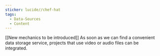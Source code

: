 ```yaml
---
sticker: lucide//chef-hat
tags:
  - Data-Sources
  - Content
---
```

[[New mechanics to be introduced]]
As soon as we can find a convenient data storage service, projects that use video or audio files can be integrated.